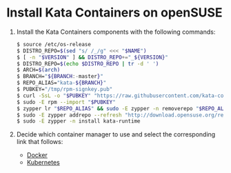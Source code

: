 # Install Kata Containers on openSUSE

1. Install the Kata Containers components with the following commands:

   ```bash
   $ source /etc/os-release
   $ DISTRO_REPO=$(sed "s/ /_/g" <<< "$NAME")
   $ [ -n "$VERSION" ] && DISTRO_REPO+="_${VERSION}"
   $ DISTRO_REPO=$(echo $DISTRO_REPO | tr -d ' ')
   $ ARCH=$(arch)
   $ BRANCH="${BRANCH:-master}"
   $ REPO_ALIAS="kata-${BRANCH}"
   $ PUBKEY="/tmp/rpm-signkey.pub"
   $ curl -SsL -o "$PUBKEY" "https://raw.githubusercontent.com/kata-containers/tests/master/data/rpm-signkey.pub"
   $ sudo -E rpm --import "$PUBKEY"
   $ zypper lr "$REPO_ALIAS" && sudo -E zypper -n removerepo "$REPO_ALIAS"
   $ sudo -E zypper addrepo --refresh "http://download.opensuse.org/repositories/home:/katacontainers:/releases:/${ARCH}:/${BRANCH}/${DISTRO_REPO}/" "$REPO_ALIAS"
   $ sudo -E zypper -n install kata-runtime
   ```

2. Decide which container manager to use and select the corresponding link that follows:
   - [Docker](docker/opensuse-docker-install.md)
   - [Kubernetes](../Developer-Guide.md#run-kata-containers-with-kubernetes)
